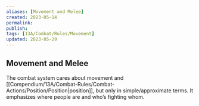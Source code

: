 ```yaml
---
aliases: [Movement and Melee]
created: 2023-05-14
permalink: 
publish: 
tags: [13A/Combat/Rules/Movement]
updated: 2023-05-29
---
```


## Movement and Melee

The combat system cares about movement and [[Compendium/13A/Combat-Rules/Combat-Actions/Position/Position|position]], but only in simple/approximate terms. It emphasizes where people are and who’s fighting whom.










